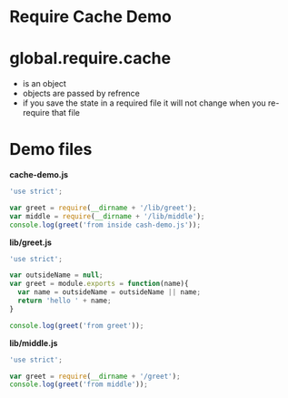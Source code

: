 Require Cache Demo
==================

# global.require.cache
* is an object
* objects are passed by refrence
* if you save the state in a required file it will not change when you re-require that file 

# Demo files
**cache-demo.js**
``` javascript
'use strict';

var greet = require(__dirname + '/lib/greet');
var middle = require(__dirname + '/lib/middle');
console.log(greet('from inside cash-demo.js'));
```

**lib/greet.js**
``` javascript
'use strict';

var outsideName = null;
var greet = module.exports = function(name){
  var name = outsideName = outsideName || name;
  return 'hello ' + name;
}

console.log(greet('from greet'));
```

**lib/middle.js**
``` javascript
'use strict';

var greet = require(__dirname + '/greet');
console.log(greet('from middle'));
```
